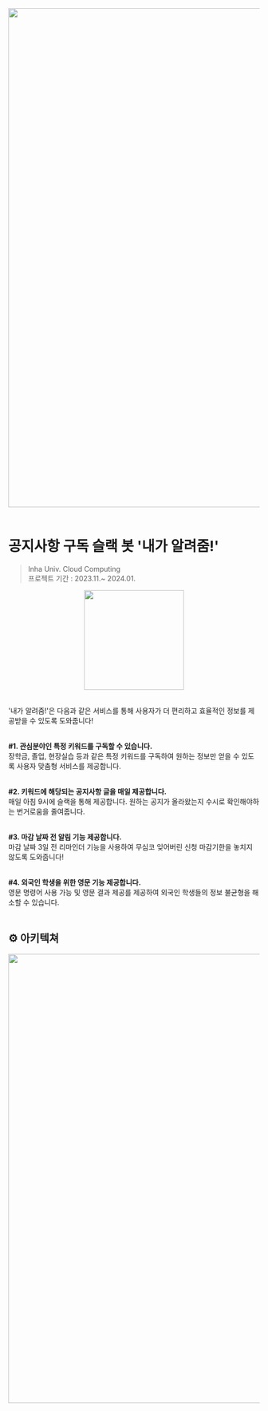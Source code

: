 <div align="center"><img src="https://github.com/CLOUDFIVE-TEAM/notiU/assets/61011209/c8314e05-ff68-4e37-a41a-d35ce36cf1fa" width="1000" /></div>

<br>

# 공지사항 구독 슬랙 봇 '내가 알려줌!'

> Inha Univ. Cloud Computing <br>
  프로젝트 기간 : 2023.11.~ 2024.01. <br>
<div align="center"><img src="https://github.com/CLOUDFIVE-TEAM/notiU/assets/61011209/3a33ca74-27ad-4a4a-861b-21d78f0d771b" width="200" /></div> <br>

'내가 알려줌!'은 다음과 같은 서비스를 통해 사용자가 더 편리하고 효율적인 정보를 제공받을 수 있도록 도와줍니다! <br><br>

<b>#1. 관심분야인 특정 키워드를 구독할 수 있습니다.</b><br>
장학금, 졸업, 현장실습 등과 같은 특정 키워드를 구독하여 원하는 정보만 얻을 수 있도록 사용자 맞춤형 서비스를 제공합니다. <br><br>

<b>#2. 키워드에 해당되는 공지사항 글을 매일 제공합니다. </b><br>
매일 아침 9시에 슬랙을 통해 제공합니다. 원하는 공지가 올라왔는지 수시로 확인해야하는 번거로움을 줄여줍니다.<br><br>

<b>#3. 마감 날짜 전 알림 기능 제공합니다. </b><br>
마감 날짜 3일 전 리마인더 기능을 사용하여 무심코 잊어버린 신청 마감기한을 놓치지 않도록 도와줍니다!<br><br>

<b>#4. 외국인 학생을 위한 영문 기능 제공합니다. </b><br>
영문 명령어 사용 가능 및 영문 결과 제공를 제공하여 외국인 학생들의 정보 불균형을 해소할 수 있습니다. <br><br>


## ⚙️ 아키텍쳐
<div align="center"><img src="https://github.com/CLOUDFIVE-TEAM/notiU/assets/61011209/06cf3ec9-9f86-4d81-bcad-a3d72e8c3b65" width="900" align="center"/></div>

<!-- ![architecture](https://github.com/CLOUDFIVE-TEAM/notiU/assets/61011209/06cf3ec9-9f86-4d81-bcad-a3d72e8c3b65) -->
<!-- ![logo](https://github.com/CLOUDFIVE-TEAM/notiU/assets/61011209/3a33ca74-27ad-4a4a-861b-21d78f0d771b) -->
<!-- ![cloudfive_info](https://github.com/CLOUDFIVE-TEAM/notiU/assets/61011209/c8314e05-ff68-4e37-a41a-d35ce36cf1fa)-->
